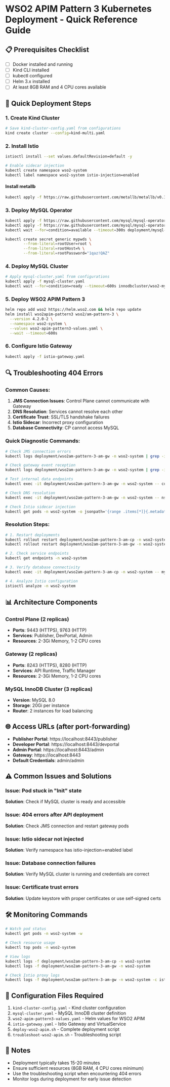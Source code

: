 # WSO2 APIM Pattern 3 Kubernetes Deployment - Quick Reference Guide

## 📋 Prerequisites Checklist
- [ ] Docker installed and running
- [ ] Kind CLI installed 
- [ ] kubectl configured
- [ ] Helm 3.x installed
- [ ] At least 8GB RAM and 4 CPU cores available

## 🚀 Quick Deployment Steps

### 1. Create Kind Cluster
```bash
# Save kind-cluster-config.yaml from configurations
kind create cluster --config=kind-multi.yaml
```

### 2. Install Istio
```bash
istioctl install --set values.defaultRevision=default -y

# Enable sidecar injection
kubectl create namespace wso2-system
kubectl label namespace wso2-system istio-injection=enabled
```

#### Install metallb
```bash
kubectl apply -f https://raw.githubusercontent.com/metallb/metallb/v0.15.2/config/manifests/metallb-native.yaml


```

### 3. Deploy MySQL Operator
```bash
kubectl apply -f https://raw.githubusercontent.com/mysql/mysql-operator/9.4.0-2.2.5/deploy/deploy-crds.yaml
kubectl apply -f https://raw.githubusercontent.com/mysql/mysql-operator/9.4.0-2.2.5/deploy/deploy-operator.yaml
kubectl wait --for=condition=available --timeout=300s deployment/mysql-operator -n mysql-operator
```
```bash
kubectl create secret generic mypwds \
        --from-literal=rootUser=root \
        --from-literal=rootHost=% \
        --from-literal=rootPassword="1qaz!QAZ"
```

### 4. Deploy MySQL Cluster
```bash
# Apply mysql-cluster.yaml from configurations
kubectl apply -f mysql-cluster.yaml
kubectl wait --for=condition=ready --timeout=600s innodbcluster/wso2-mysql-cluster -n wso2-system
```

### 5. Deploy WSO2 APIM Pattern 3
```bash
helm repo add wso2 https://helm.wso2.com && helm repo update
helm install wso2apim-pattern3 wso2/am-pattern-3 \
  --version 4.2.0-2 \
  --namespace wso2-system \
  --values wso2-apim-pattern3-values.yaml \
  --wait --timeout=600s
```

### 6. Configure Istio Gateway
```bash
kubectl apply -f istio-gateway.yaml
```

## 🔍 Troubleshooting 404 Errors

### Common Causes:
1. **JMS Connection Issues**: Control Plane cannot communicate with Gateway
2. **DNS Resolution**: Services cannot resolve each other
3. **Certificate Trust**: SSL/TLS handshake failures
4. **Istio Sidecar**: Incorrect proxy configuration
5. **Database Connectivity**: CP cannot access MySQL

### Quick Diagnostic Commands:
```bash
# Check JMS connection errors
kubectl logs deployment/wso2am-pattern-3-am-gw -n wso2-system | grep -i "DataEndpointConnectionWorker\|JMS\|Cannot borrow client"

# Check gateway event reception
kubectl logs deployment/wso2am-pattern-3-am-gw -n wso2-system | grep -i "Event received in JMS Event Receiver\|DEPLOY_API_IN_GATEWAY"

# Test internal data endpoints
kubectl exec -it deployment/wso2am-pattern-3-am-gw -n wso2-system -- curl -k https://wso2am-cp-service:9443/internal/data/v1/apis

# Check DNS resolution
kubectl exec -it deployment/wso2am-pattern-3-am-gw -n wso2-system -- nslookup wso2am-cp-service.wso2-system.svc.cluster.local

# Check Istio sidecar injection
kubectl get pods -n wso2-system -o jsonpath='{range .items[*]}{.metadata.name}{"\t"}{.spec.containers[*].name}{"\n"}{end}' | grep istio-proxy
```

### Resolution Steps:
```bash
# 1. Restart deployments
kubectl rollout restart deployment/wso2am-pattern-3-am-cp -n wso2-system
kubectl rollout restart deployment/wso2am-pattern-3-am-gw -n wso2-system

# 2. Check service endpoints
kubectl get endpoints -n wso2-system

# 3. Verify database connectivity
kubectl exec -it deployment/wso2am-pattern-3-am-cp -n wso2-system -- mysql -h wso2-mysql-cluster.wso2-system.svc.cluster.local -u wso2carbon -pwso2carbon -e 'SHOW DATABASES;'

# 4. Analyze Istio configuration
istioctl analyze -n wso2-system
```

## 📊 Architecture Components

### Control Plane (2 replicas)
- **Ports**: 9443 (HTTPS), 9763 (HTTP)
- **Services**: Publisher, DevPortal, Admin
- **Resources**: 2-3Gi Memory, 1-2 CPU cores

### Gateway (2 replicas)
- **Ports**: 8243 (HTTPS), 8280 (HTTP)
- **Services**: API Runtime, Traffic Manager
- **Resources**: 2-3Gi Memory, 1-2 CPU cores

### MySQL InnoDB Cluster (3 replicas)
- **Version**: MySQL 8.0
- **Storage**: 20Gi per instance
- **Router**: 2 instances for load balancing

## 🌐 Access URLs (after port-forwarding)
- **Publisher Portal**: https://localhost:8443/publisher
- **Developer Portal**: https://localhost:8443/devportal
- **Admin Portal**: https://localhost:8443/admin
- **Gateway**: https://localhost:8443
- **Default Credentials**: admin/admin

## ⚠️ Common Issues and Solutions

### Issue: Pod stuck in "Init" state
**Solution**: Check if MySQL cluster is ready and accessible

### Issue: 404 errors after API deployment
**Solution**: Check JMS connection and restart gateway pods

### Issue: Istio sidecar not injected
**Solution**: Verify namespace has istio-injection=enabled label

### Issue: Database connection failures
**Solution**: Verify MySQL cluster is running and credentials are correct

### Issue: Certificate trust errors
**Solution**: Update keystore with proper certificates or use self-signed certs

## 🛠️ Monitoring Commands
```bash
# Watch pod status
kubectl get pods -n wso2-system -w

# Check resource usage
kubectl top pods -n wso2-system

# View logs
kubectl logs -f deployment/wso2am-pattern-3-am-cp -n wso2-system
kubectl logs -f deployment/wso2am-pattern-3-am-gw -n wso2-system

# Check Istio proxy logs
kubectl logs -f deployment/wso2am-pattern-3-am-gw -n wso2-system -c istio-proxy
```

## 🔧 Configuration Files Required
1. `kind-cluster-config.yaml` - Kind cluster configuration
2. `mysql-cluster.yaml` - MySQL InnoDB cluster definition
3. `wso2-apim-pattern3-values.yaml` - Helm values for WSO2 APIM
4. `istio-gateway.yaml` - Istio Gateway and VirtualService
5. `deploy-wso2-apim.sh` - Complete deployment script
6. `troubleshoot-wso2-apim.sh` - Troubleshooting script

## 📝 Notes
- Deployment typically takes 15-20 minutes
- Ensure sufficient resources (8GB RAM, 4 CPU cores minimum)
- Use the troubleshooting script when encountering 404 errors
- Monitor logs during deployment for early issue detection
